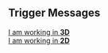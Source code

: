 ## Trigger Messages

[I am working in **3D**](2%20Trigger%20Messages%203D.md)  
[I am working in **2D**](2%20Trigger%20Messages%202D.md)